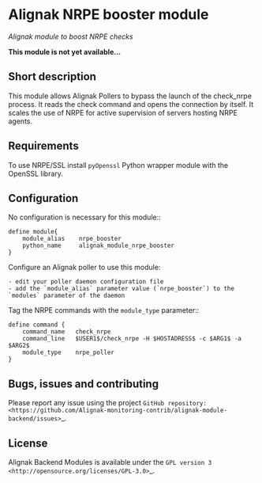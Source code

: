 Alignak NRPE booster module
===========================

*Alignak module to boost NRPE checks*

**This module is not yet available...**

Short description
-------------------

This module allows Alignak Pollers to bypass the launch of the check_nrpe process. 
It reads the check command and opens the connection by itself. 
It scales the use of NRPE for active supervision of servers hosting NRPE agents.


Requirements
-------------------
To use NRPE/SSL install `pyOpenssl` Python wrapper module with the OpenSSL library.


Configuration
-------------------

No configuration is necessary for this module::

    define module{
        module_alias    nrpe_booster
        python_name     alignak_module_nrpe_booster
    }

Configure an Alignak poller to use this module:

    - edit your poller daemon configuration file
    - add the `module_alias` parameter value (`nrpe_booster`) to the `modules` parameter of the daemon

Tag the NRPE commands with the `module_type` parameter::

    define command {
        command_name   check_nrpe
        command_line   $USER1$/check_nrpe -H $HOSTADRESS$ -c $ARG1$ -a $ARG2$
        module_type    nrpe_poller
    }


Bugs, issues and contributing
----------------------------------------

Please report any issue using the project `GitHub repository: <https://github.com/Alignak-monitoring-contrib/alignak-module-backend/issues>`_.

License
----------------------------------------

Alignak Backend Modules is available under the `GPL version 3 <http://opensource.org/licenses/GPL-3.0>`_.

